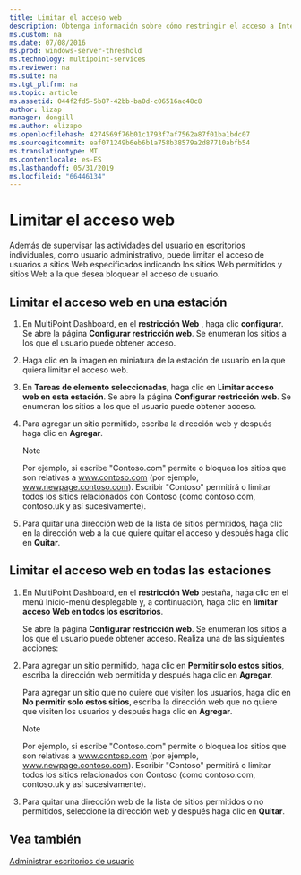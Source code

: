 ```yaml
---
title: Limitar el acceso web
description: Obtenga información sobre cómo restringir el acceso a Internet en MultiPoint Services
ms.custom: na
ms.date: 07/08/2016
ms.prod: windows-server-threshold
ms.technology: multipoint-services
ms.reviewer: na
ms.suite: na
ms.tgt_pltfrm: na
ms.topic: article
ms.assetid: 044f2fd5-5b87-42bb-ba0d-c06516ac48c8
author: lizap
manager: dongill
ms.author: elizapo
ms.openlocfilehash: 4274569f76b01c1793f7af7562a87f01ba1bdc07
ms.sourcegitcommit: eaf071249b6eb6b1a758b38579a2d87710abfb54
ms.translationtype: MT
ms.contentlocale: es-ES
ms.lasthandoff: 05/31/2019
ms.locfileid: "66446134"
---
```

# <a name="limit-web-access"></a>Limitar el acceso web
Además de supervisar las actividades del usuario en escritorios individuales, como usuario administrativo, puede limitar el acceso de usuarios a sitios Web especificados indicando los sitios Web permitidos y sitios Web a la que desea bloquear el acceso de usuario.  
  
## <a name="to-limit-web-access-on-a-station"></a>Limitar el acceso web en una estación  
  
1. En MultiPoint Dashboard, en el **restricción Web** , haga clic **configurar**. Se abre la página **Configurar restricción web**. Se enumeran los sitios a los que el usuario puede obtener acceso.  
  
2. Haga clic en la imagen en miniatura de la estación de usuario en la que quiera limitar el acceso web.  
  
3. En **Tareas de elemento seleccionadas**, haga clic en **Limitar acceso web en esta estación**. Se abre la página **Configurar restricción web**. Se enumeran los sitios a los que el usuario puede obtener acceso.  
  
4. Para agregar un sitio permitido, escriba la dirección web y después haga clic en **Agregar**.  
  
   > [!NOTE]
   > Por ejemplo, si escribe "Contoso.com" permite o bloquea los sitios que son relativas a www.contoso.com (por ejemplo, www.newpage.contoso.com). Escribir "Contoso" permitirá o limitar todos los sitios relacionados con Contoso (como contoso.com, contoso.uk y así sucesivamente).  
  
5. Para quitar una dirección web de la lista de sitios permitidos, haga clic en la dirección web a la que quiere quitar el acceso y después haga clic en **Quitar**.  
  
## <a name="to-limit-web-access-on-all-stations"></a>Limitar el acceso web en todas las estaciones  
  
1. En MultiPoint Dashboard, en el **restricción Web** pestaña, haga clic en el menú Inicio\-menú desplegable y, a continuación, haga clic en **limitar acceso Web en todos los escritorios**.  
  
   Se abre la página **Configurar restricción web**. Se enumeran los sitios a los que el usuario puede obtener acceso. Realiza una de las siguientes acciones:  
  
2. Para agregar un sitio permitido, haga clic en **Permitir solo estos sitios**, escriba la dirección web permitida y después haga clic en **Agregar**.  
  
   Para agregar un sitio que no quiere que visiten los usuarios, haga clic en **No permitir solo estos sitios**, escriba la dirección web que no quiere que visiten los usuarios y después haga clic en **Agregar**.  
  
   > [!NOTE]
   > Por ejemplo, si escribe "Contoso.com" permite o bloquea los sitios que son relativas a www.contoso.com (por ejemplo, www.newpage.contoso.com). Escribir "Contoso" permitirá o limitar todos los sitios relacionados con Contoso (como contoso.com, contoso.uk y así sucesivamente).  
  
3. Para quitar una dirección web de la lista de sitios permitidos o no permitidos, seleccione la dirección web y después haga clic en **Quitar**.  
  
## <a name="see-also"></a>Vea también  
[Administrar escritorios de usuario](manage-user-desktops-using-multipoint-dashboard.md)  
